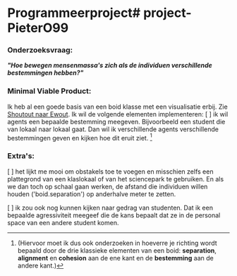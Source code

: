 # Programmeerproject# project-PieterO99

### Onderzoeksvraag: 
***"Hoe bewegen mensenmassa's zich als de individuen verschillende bestemmingen hebben?"***

### Minimal Viable Product:
Ik heb al een goede basis van een boid klasse met een visualisatie erbij. Zie [Shoutout naar Ewout](https://github.com/projectmesa/mesa/tree/main/examples/boid_flockers).
Ik wil de volgende elementen implementeren:
[ ] ik wil agents een bepaalde bestemming meegeven. Bijvoorbeeld een student die van lokaal naar lokaal gaat. Dan wil ik verschillende agents verschillende bestemmingen geven en kijken hoe dit eruit ziet. [^1]

### Extra's:
[ ] het lijkt me mooi om obstakels toe te voegen en misschien zelfs een plattegrond van een klaslokaal of van het sciencepark te gebruiken. En als we dan toch op schaal gaan werken, de afstand die individuen willen houden ('boid.separation') op anderhalve meter te zetten.

[ ] ik zou ook nog kunnen kijken naar gedrag van studenten. Dat ik een bepaalde agressiviteit meegeef die de kans bepaalt dat ze in de personal space van een andere student komen.


[^1]: (Hiervoor moet ik dus ook onderzoeken in hoeverre je richting wordt bepaald door de drie klassieke elementen van een boid: **separation**, **alignment** en **cohesion** aan de ene kant en de **bestemming** aan de andere kant.)
